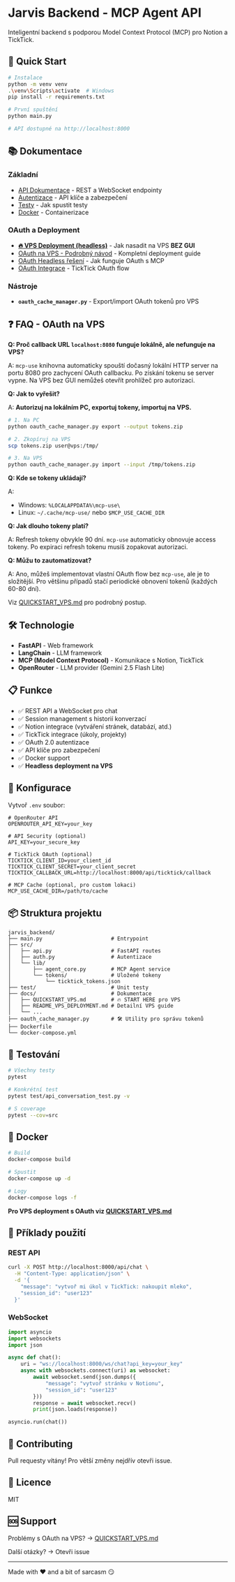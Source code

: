 # Jarvis Backend - MCP Agent API

Inteligentní backend s podporou Model Context Protocol (MCP) pro Notion a TickTick.

## 🚀 Quick Start

```bash
# Instalace
python -m venv venv
.\venv\Scripts\activate  # Windows
pip install -r requirements.txt

# První spuštění
python main.py

# API dostupné na http://localhost:8000
```

## 📚 Dokumentace

### Základní

- [API Dokumentace](docs/README_API.md) - REST a WebSocket endpointy
- [Autentizace](docs/README_AUTENTIZACE.md) - API klíče a zabezpečení
- [Testy](docs/README_TESTY.md) - Jak spustit testy
- [Docker](docs/README_DOCKER.md) - Containerizace

### OAuth a Deployment

- **[🔥 VPS Deployment (headless)](docs/QUICKSTART_VPS.md)** - Jak nasadit na VPS **BEZ GUI**
- [OAuth na VPS - Podrobný návod](docs/README_VPS_DEPLOYMENT.md) - Kompletní deployment guide
- [OAuth Headless řešení](docs/README_OAUTH_HEADLESS.md) - Jak funguje OAuth s MCP
- [OAuth Integrace](docs/oauth.md) - TickTick OAuth flow

### Nástroje

- **`oauth_cache_manager.py`** - Export/import OAuth tokenů pro VPS

## ❓ FAQ - OAuth na VPS

**Q: Proč callback URL `localhost:8080` funguje lokálně, ale nefunguje na VPS?**

A: `mcp-use` knihovna automaticky spouští dočasný lokální HTTP server na portu 8080 pro zachycení OAuth callbacku. Po získání tokenu se server vypne. Na VPS bez GUI nemůžeš otevřít prohlížeč pro autorizaci.

**Q: Jak to vyřešit?**

A: **Autorizuj na lokálním PC, exportuj tokeny, importuj na VPS.**

```bash
# 1. Na PC
python oauth_cache_manager.py export --output tokens.zip

# 2. Zkopíruj na VPS
scp tokens.zip user@vps:/tmp/

# 3. Na VPS
python oauth_cache_manager.py import --input /tmp/tokens.zip
```

**Q: Kde se tokeny ukládají?**

A: 
- Windows: `%LOCALAPPDATA%\mcp-use\`
- Linux: `~/.cache/mcp-use/` nebo `$MCP_USE_CACHE_DIR`

**Q: Jak dlouho tokeny platí?**

A: Refresh tokeny obvykle 90 dní. `mcp-use` automaticky obnovuje access tokeny. Po expiraci refresh tokenu musíš zopakovat autorizaci.

**Q: Můžu to zautomatizovat?**

A: Ano, můžeš implementovat vlastní OAuth flow bez `mcp-use`, ale je to složitější. Pro většinu případů stačí periodické obnovení tokenů (každých 60-80 dní).

Viz [QUICKSTART_VPS.md](docs/QUICKSTART_VPS.md) pro podrobný postup.

## 🛠️ Technologie

- **FastAPI** - Web framework
- **LangChain** - LLM framework
- **MCP (Model Context Protocol)** - Komunikace s Notion, TickTick
- **OpenRouter** - LLM provider (Gemini 2.5 Flash Lite)

## 📋 Funkce

- ✅ REST API a WebSocket pro chat
- ✅ Session management s historií konverzací
- ✅ Notion integrace (vytváření stránek, databází, atd.)
- ✅ TickTick integrace (úkoly, projekty)
- ✅ OAuth 2.0 autentizace
- ✅ API klíče pro zabezpečení
- ✅ Docker support
- ✅ **Headless deployment na VPS**

## 🔧 Konfigurace

Vytvoř `.env` soubor:

```env
# OpenRouter API
OPENROUTER_API_KEY=your_key

# API Security (optional)
API_KEY=your_secure_key

# TickTick OAuth (optional)
TICKTICK_CLIENT_ID=your_client_id
TICKTICK_CLIENT_SECRET=your_client_secret
TICKTICK_CALLBACK_URL=http://localhost:8000/api/ticktick/callback

# MCP Cache (optional, pro custom lokaci)
MCP_USE_CACHE_DIR=/path/to/cache
```

## 📦 Struktura projektu

```
jarvis_backend/
├── main.py                      # Entrypoint
├── src/
│   ├── api.py                   # FastAPI routes
│   ├── auth.py                  # Autentizace
│   └── lib/
│       ├── agent_core.py        # MCP Agent service
│       └── tokens/              # Uložené tokeny
│           └── ticktick_tokens.json
├── test/                        # Unit testy
├── docs/                        # Dokumentace
│   ├── QUICKSTART_VPS.md        # 🔥 START HERE pro VPS
│   ├── README_VPS_DEPLOYMENT.md # Detailní VPS guide
│   └── ...
├── oauth_cache_manager.py       # 🛠️ Utility pro správu tokenů
├── Dockerfile
└── docker-compose.yml
```

## 🧪 Testování

```bash
# Všechny testy
pytest

# Konkrétní test
pytest test/api_conversation_test.py -v

# S coverage
pytest --cov=src
```

## 🐳 Docker

```bash
# Build
docker-compose build

# Spustit
docker-compose up -d

# Logy
docker-compose logs -f
```

**Pro VPS deployment s OAuth viz [QUICKSTART_VPS.md](docs/QUICKSTART_VPS.md)**

## 📝 Příklady použití

### REST API

```bash
curl -X POST http://localhost:8000/api/chat \
  -H "Content-Type: application/json" \
  -d '{
    "message": "vytvoř mi úkol v TickTick: nakoupit mleko",
    "session_id": "user123"
  }'
```

### WebSocket

```python
import asyncio
import websockets
import json

async def chat():
    uri = "ws://localhost:8000/ws/chat?api_key=your_key"
    async with websockets.connect(uri) as websocket:
        await websocket.send(json.dumps({
            "message": "vytvoř stránku v Notionu",
            "session_id": "user123"
        }))
        response = await websocket.recv()
        print(json.loads(response))

asyncio.run(chat())
```

## 🤝 Contributing

Pull requesty vítány! Pro větší změny nejdřív otevři issue.

## 📄 Licence

MIT

## 🆘 Support

Problémy s OAuth na VPS? → [QUICKSTART_VPS.md](docs/QUICKSTART_VPS.md)

Další otázky? → Otevři issue

---

Made with ❤️ and a bit of sarcasm 😏
